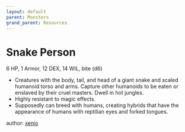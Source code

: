 ```yaml
---
layout: default
parent: Monsters
grand_parent: Resources
---
```


# Snake Person

6 HP, 1 Armor, 12 DEX, 14 WIL, bite (d6)

- Creatures with the body, tail, and head of a giant snake and scaled humanoid torso and arms. Capture other humanoids to be eaten or enslaved by their cruel masters. Dwell in hot jungles.
- Highly resistant to magic effects.
- Supposedly can breed with humans, creating hybrids that have the appearance of humans with reptilian eyes and forked tongues.

author: [xenio](https://xenioinabottle.blogspot.com)
